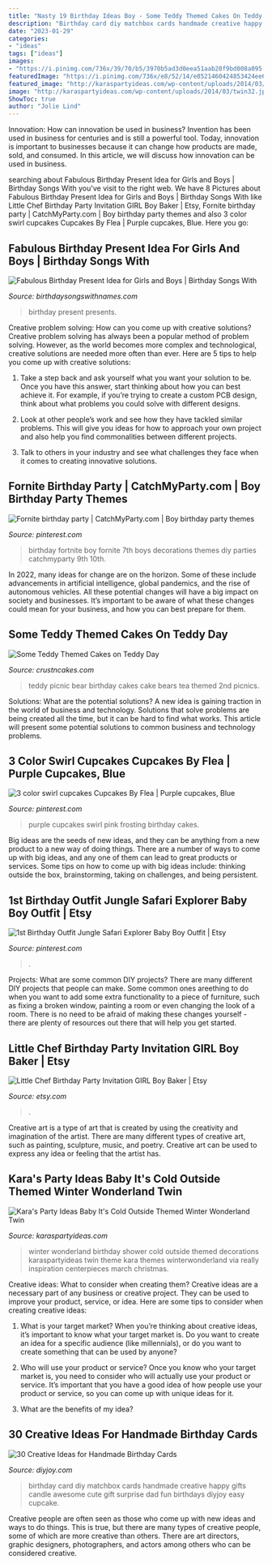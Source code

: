 ```yaml
---
title: "Nasty 19 Birthday Ideas Boy - Some Teddy Themed Cakes On Teddy Day"
description: "Birthday card diy matchbox cards handmade creative happy gifts candle awesome cute gift surprise dad fun birthdays diyjoy easy cupcake"
date: "2023-01-29"
categories:
- "ideas"
tags: ["ideas"]
images:
- "https://i.pinimg.com/736x/39/70/b5/3970b5ad3d0eea51aab20f9bd008a095.jpg"
featuredImage: "https://i.pinimg.com/736x/e8/52/14/e8521460424853424ee66779870fb9b2.jpg"
featured_image: "http://karaspartyideas.com/wp-content/uploads/2014/03/twin32.jpeg"
image: "http://karaspartyideas.com/wp-content/uploads/2014/03/twin32.jpeg"
ShowToc: true
author: "Jolie Lind"
---
```



Innovation: How can innovation be used in business?
Invention has been used in business for centuries and is still a powerful tool. Today, innovation is important to businesses because it can change how products are made, sold, and consumed. In this article, we will discuss how innovation can be used in business.

	

		
searching about Fabulous Birthday Present Idea for Girls and Boys | Birthday Songs With you've visit to the right web. We have 8 Pictures about Fabulous Birthday Present Idea for Girls and Boys | Birthday Songs With like Little Chef Birthday Party Invitation GIRL Boy Baker | Etsy, Fornite birthday party | CatchMyParty.com | Boy birthday party themes and also 3 color swirl cupcakes Cupcakes By Flea | Purple cupcakes, Blue. Here you go:
		
    
## Fabulous Birthday Present Idea For Girls And Boys | Birthday Songs With

<img loading=lazy src="https://birthdaysongswithnames.com/wp-content/uploads/2014/03/Birthday-Presents-box.jpg" onerror="this.onerror=null;this.src='https://tse3.mm.bing.net/th?id=OIP.Iw8htg9IPZaaJIcyR2zR8gHaE8&amp;pid=15.1';" alt="Fabulous Birthday Present Idea for Girls and Boys | Birthday Songs With">

_Source: birthdaysongswithnames.com_

>birthday present presents. 

	

Creative problem solving: How can you come up with creative solutions?
Creative problem solving has always been a popular method of problem solving. However, as the world becomes more complex and technological, creative solutions are needed more often than ever. Here are 5 tips to help you come up with creative solutions:
1. Take a step back and ask yourself what you want your solution to be. Once you have this answer, start thinking about how you can best achieve it. For example, if you’re trying to create a custom PCB design, think about what problems you could solve with different designs.

2. Look at other people’s work and see how they have tackled similar problems. This will give you ideas for how to approach your own project and also help you find commonalities between different projects.

3. Talk to others in your industry and see what challenges they face when it comes to creating innovative solutions.

    
## Fornite Birthday Party | CatchMyParty.com | Boy Birthday Party Themes

<img loading=lazy src="https://i.pinimg.com/736x/12/80/c9/1280c920615a12cdff277bad1025f3bd.jpg" onerror="this.onerror=null;this.src='https://tse3.mm.bing.net/th?id=OIP.5NrM4EGFn0MkMtTQ7Qaf0wHaFj&amp;pid=15.1';" alt="Fornite birthday party | CatchMyParty.com | Boy birthday party themes">

_Source: pinterest.com_

>birthday fortnite boy fornite 7th boys decorations themes diy parties catchmyparty 9th 10th. 

	

In 2022, many ideas for change are on the horizon. Some of these include advancements in artificial intelligence, global pandemics, and the rise of autonomous vehicles. All these potential changes will have a big impact on society and businesses. It’s important to be aware of what these changes could mean for your business, and how you can best prepare for them.

    
## Some Teddy Themed Cakes On Teddy Day

<img loading=lazy src="http://www.crustncakes.com/blog/wp-content/uploads/2016/02/25cd85cde2e5573b83c8e5aafc9bc81b.jpg" onerror="this.onerror=null;this.src='https://tse3.mm.bing.net/th?id=OIP.2pGUq5PbdZJ4Ki2CQAZ5ugHaJ4&amp;pid=15.1';" alt="Some Teddy Themed Cakes on Teddy Day">

_Source: crustncakes.com_

>teddy picnic bear birthday cakes cake bears tea themed 2nd picnics. 

	

Solutions: What are the potential solutions?
A new idea is gaining traction in the world of business and technology. Solutions that solve problems are being created all the time, but it can be hard to find what works. This article will present some potential solutions to common business and technology problems.

    
## 3 Color Swirl Cupcakes Cupcakes By Flea | Purple Cupcakes, Blue

<img loading=lazy src="https://i.pinimg.com/736x/e8/52/14/e8521460424853424ee66779870fb9b2.jpg" onerror="this.onerror=null;this.src='https://tse4.mm.bing.net/th?id=OIP.-NchqmuFaRjka6UlTlfDNwHaDt&amp;pid=15.1';" alt="3 color swirl cupcakes Cupcakes By Flea | Purple cupcakes, Blue">

_Source: pinterest.com_

>purple cupcakes swirl pink frosting birthday cakes. 

	

Big ideas are the seeds of new ideas, and they can be anything from a new product to a new way of doing things. There are a number of ways to come up with big ideas, and any one of them can lead to great products or services. Some tips on how to come up with big ideas include: thinking outside the box, brainstorming, taking on challenges, and being persistent.

    
## 1st Birthday Outfit Jungle Safari Explorer Baby Boy Outfit | Etsy

<img loading=lazy src="https://i.pinimg.com/736x/39/70/b5/3970b5ad3d0eea51aab20f9bd008a095.jpg" onerror="this.onerror=null;this.src='https://tse2.mm.bing.net/th?id=OIP.VQB9PMZBO3fxvJC5LM4XYAHaHa&amp;pid=15.1';" alt="1st Birthday Outfit Jungle Safari Explorer Baby Boy Outfit | Etsy">

_Source: pinterest.com_

>. 

	

Projects: What are some common DIY projects?
There are many different DIY projects that people can make. Some common ones areething to do when you want to add some extra functionality to a piece of furniture, such as fixing a broken window, painting a room or even changing the look of a room. There is no need to be afraid of making these changes yourself - there are plenty of resources out there that will help you get started.

    
## Little Chef Birthday Party Invitation GIRL Boy Baker | Etsy

<img loading=lazy src="https://i.etsystatic.com/6240316/r/il/c76895/564441687/il_fullxfull.564441687_gfwu.jpg" onerror="this.onerror=null;this.src='https://tse4.mm.bing.net/th?id=OIP.t3Nkq1XmMJ57u4EGTXdR7AHaKA&amp;pid=15.1';" alt="Little Chef Birthday Party Invitation GIRL Boy Baker | Etsy">

_Source: etsy.com_

>. 

	

Creative art is a type of art that is created by using the creativity and imagination of the artist. There are many different types of creative art, such as painting, sculpture, music, and poetry. Creative art can be used to express any idea or feeling that the artist has.

    
## Kara&#039;s Party Ideas Baby It&#039;s Cold Outside Themed Winter Wonderland Twin

<img loading=lazy src="http://karaspartyideas.com/wp-content/uploads/2014/03/twin32.jpeg" onerror="this.onerror=null;this.src='https://tse4.mm.bing.net/th?id=OIP.iKI5OgLzDBzaRkiEjgBG5wHaLH&amp;pid=15.1';" alt="Kara&#039;s Party Ideas Baby It&#039;s Cold Outside Themed Winter Wonderland Twin">

_Source: karaspartyideas.com_

>winter wonderland birthday shower cold outside themed decorations karaspartyideas twin theme kara themes winterwonderland via really inspiration centerpieces march christmas. 

	

Creative ideas: What to consider when creating them?
Creative ideas are a necessary part of any business or creative project. They can be used to improve your product, service, or idea. Here are some tips to consider when creating creative ideas:
1. What is your target market? When you’re thinking about creative ideas, it’s important to know what your target market is. Do you want to create an idea for a specific audience (like millennials), or do you want to create something that can be used by anyone?

2. Who will use your product or service? Once you know who your target market is, you need to consider who will actually use your product or service. It’s important that you have a good idea of how people use your product or service, so you can come up with unique ideas for it.

3. What are the benefits of my idea?

    
## 30 Creative Ideas For Handmade Birthday Cards

<img loading=lazy src="https://diyjoy.com/wp-content/uploads/2017/04/Awesome-Birthday-Card.jpg" onerror="this.onerror=null;this.src='https://tse2.mm.bing.net/th?id=OIP.4AGTCWIk--UE29vA3xaXZgHaLK&amp;pid=15.1';" alt="30 Creative Ideas for Handmade Birthday Cards">

_Source: diyjoy.com_

>birthday card diy matchbox cards handmade creative happy gifts candle awesome cute gift surprise dad fun birthdays diyjoy easy cupcake. 

	

Creative people are often seen as those who come up with new ideas and ways to do things. This is true, but there are many types of creative people, some of which are more creative than others. There are art directors, graphic designers, photographers, and actors among others who can be considered creative.

